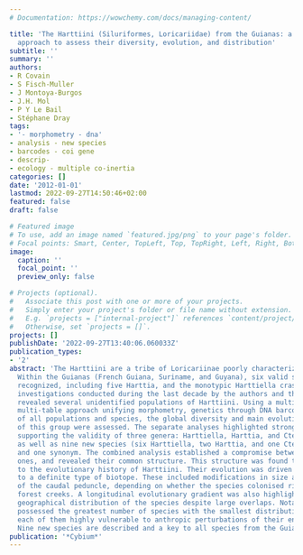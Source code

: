 ```yaml
---
# Documentation: https://wowchemy.com/docs/managing-content/

title: 'The Harttiini (Siluriformes, Loricariidae) from the Guianas: a multi-table
  approach to assess their diversity, evolution, and distribution'
subtitle: ''
summary: ''
authors:
- R Covain
- S Fisch-Muller
- J Montoya-Burgos
- J.H. Mol
- P Y Le Bail
- Stéphane Dray
tags:
- '- morphometry - dna'
- analysis - new species
- barcodes - coi gene
- descrip-
- ecology - multiple co-inertia
categories: []
date: '2012-01-01'
lastmod: 2022-09-27T14:50:46+02:00
featured: false
draft: false

# Featured image
# To use, add an image named `featured.jpg/png` to your page's folder.
# Focal points: Smart, Center, TopLeft, Top, TopRight, Left, Right, BottomLeft, Bottom, BottomRight.
image:
  caption: ''
  focal_point: ''
  preview_only: false

# Projects (optional).
#   Associate this post with one or more of your projects.
#   Simply enter your project's folder or file name without extension.
#   E.g. `projects = ["internal-project"]` references `content/project/deep-learning/index.md`.
#   Otherwise, set `projects = []`.
projects: []
publishDate: '2022-09-27T13:40:06.060033Z'
publication_types:
- '2'
abstract: 'The Harttiini are a tribe of Loricariinae poorly characterized morphologically.
  Within the Guianas (French Guiana, Suriname, and Guyana), six valid species were
  recognized, including five Harttia, and the monotypic Harttiella crassicauda. Recent
  investigations conducted during the last decade by the authors and their co-workers,
  revealed several unidentified populations of Harttiini. Using a multivariate and
  multi-table approach unifying morphometry, genetics through DNA barcodes, and ecology-distribution
  of all populations and species, the global diversity and main evolutionary trends
  of this group were assessed. The separate analyses highlighted strong structures
  supporting the validity of three genera: Harttiella, Harttia, and Cteniloricaria,
  as well as nine new species (six Harttiella, two Harttia, and one Cteniloricaria),
  and one synonym. The combined analysis established a compromise between the preliminary
  ones, and revealed their common structure. This structure was found to be linked
  to the evolutionary history of Harttiini. Their evolution was driven toward adaptations
  to a definite type of biotope. These included modifications in size and shape, particularly
  of the caudal peduncle, depending on whether the species colonised rivers or mountainous
  forest creeks. A longitudinal evolutionary gradient was also highlighted in the
  geographical distribution of the species despite large overlaps. Notably, Harttiella
  possessed the greatest number of species with the smallest distribution, making
  each of them highly vulnerable to anthropic perturbations of their environment.
  Nine new species are described and a key to all species from the Guianas is proposed.'
publication: '*Cybium*'
---
```

